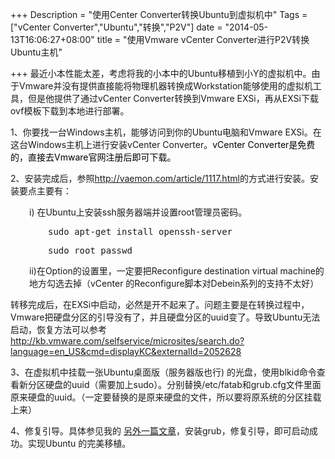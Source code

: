+++
Description = "使用Center Converter转换Ubuntu到虚拟机中"
Tags = ["vCenter Converter","Ubuntu","转换","P2V"]
date = "2014-05-13T16:06:27+08:00"
title = "使用Vmware vCenter Converter进行P2V转换Ubuntu主机"

+++
最近小本性能太差，考虑将我的小本中的Ubuntu移植到小Y的虚拟机中。由于Vmware并没有提供直接能将物理机器转换成Workstation能够使用的虚拟机工具，但是他提供了通过vCenter Converter转换到Vmware EXSi，再从EXSi下载ovf模板下载到本地进行部署。

1、你要找一台Windows主机，能够访问到你的Ubuntu电脑和Vmware EXSi。在这台Windows主机上进行安装vCenter Converter。<span style="color: #000000;">vCenter Converter是免费的，直接去Vmware官网注册后即可下载。</span>

2、安装完成后，参照<a title="http://vaemon.com/article/1117.html" href="http://vaemon.com/article/1117.html">http://vaemon.com/article/1117.html</a>的方式进行安装。安装要点主要有：
<p style="padding-left: 30px;">i)  在Ubuntu上安装ssh服务器端并设置root管理员密码。</p>

<pre style="padding-left: 60px;" lang="bash">sudo apt-get install openssh-server</pre>
<pre style="padding-left: 60px;" lang="bash">sudo root passwd</pre>
<p style="padding-left: 30px;">ii)在Option的设置里，一定要把Reconfigure destination virtual machine的地方勾选去掉（vCenter 的Reconfigure脚本对Debein系列的支持不太好）</p>
        转移完成后，在EXSi中启动，必然是开不起来了。问题主要是在转换过程中，Vmware把硬盘分区的引导没有了，并且硬盘分区的uuid变了。导致Ubuntu无法启动，恢复方法可以参考<a title="http://kb.vmware.com/selfservice/microsites/search.do?language=en_US&amp;cmd=displayKC&amp;externalId=2052628" href="http://kb.vmware.com/selfservice/microsites/search.do?language=en_US&amp;cmd=displayKC&amp;externalId=2052628">http://kb.vmware.com/selfservice/microsites/search.do?language=en_US&amp;cmd=displayKC&amp;externalId=2052628</a>

3、在虚拟机中挂载一张Ubuntu桌面版（服务器版也行) 的光盘，使用blkid命令查看新分区硬盘的uuid（需要加上sudo）。分别替换/etc/fatab和grub.cfg文件里面原来硬盘的uuid。（一定要替换的是原来硬盘的文件，所以要将原系统的分区挂载上来）

4、修复引导。具体参见我的 <a title="Ubuntu+win系列多系统重装修复" href="http://sqh.me/blog/?p=234">另外一篇文章</a>，安装grub，修复引导，即可启动成功。实现Ubuntu 的完美移植。

&nbsp;
